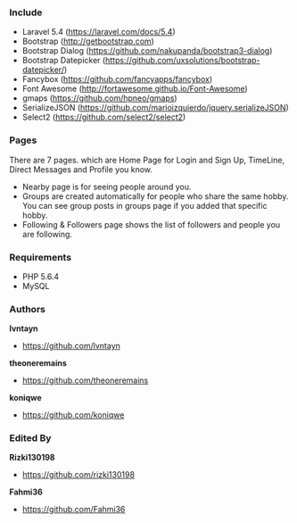 
### Include
* Laravel 5.4 (https://laravel.com/docs/5.4)
* Bootstrap (http://getbootstrap.com)
* Bootstrap Dialog (https://github.com/nakupanda/bootstrap3-dialog)
* Bootstrap Datepicker (https://github.com/uxsolutions/bootstrap-datepicker/)
* Fancybox (https://github.com/fancyapps/fancybox)
* Font Awesome (http://fortawesome.github.io/Font-Awesome)
* gmaps (https://github.com/hpneo/gmaps)
* SerializeJSON (https://github.com/marioizquierdo/jquery.serializeJSON)
* Select2 (https://github.com/select2/select2)

### Pages 
There are 7 pages. which are Home Page for Login and Sign Up,  TimeLine, Direct Messages and Profile you know.
* Nearby page is for seeing people around you.  
* Groups are created automatically for people who share the same hobby.  You can see group posts in groups page if you added that specific hobby.  
* Following & Followers page shows the list of followers and people you are following.  

### Requirements
* PHP 5.6.4
* MySQL


### Authors 
**lvntayn**
- https://github.com/lvntayn

**theoneremains**
- https://github.com/theoneremains

**koniqwe**
- https://github.com/koniqwe

### Edited By
**Rizki130198**
- https://github.com/rizki130198

**Fahmi36**
- https://github.com/Fahmi36
